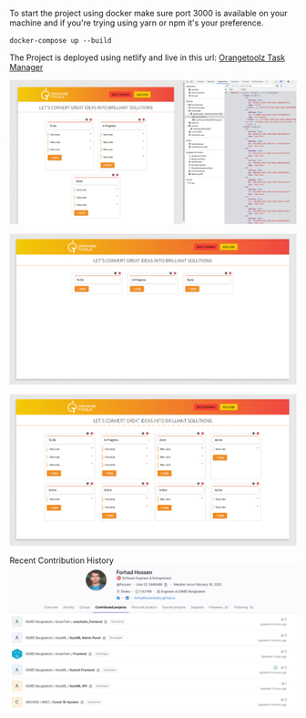 To start the project using docker make sure port 3000 is available on your machine and if you're trying using yarn or npm it's your preference.

```
docker-compose up --build
```

The Project is deployed using netlify and live in this url:
[Orangetoolz Task Manager](https://orangetool.netlify.app/)

![Alt text](./IndexDB.png "Orange_toolz")

![Alt text](./Orange_toolz.png "Orange_toolz")

![Alt text](./Orange_toolz_2.png "Orange_toolz")

Recent Contribution History
![Alt text](./Recently_Contributed.png "Orange_toolz")
